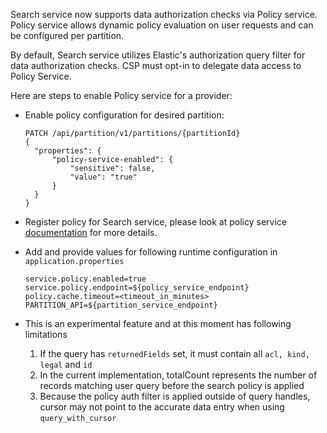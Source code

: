 Search service now supports data authorization checks via Policy service. Policy service allows dynamic policy evaluation on user requests and can
be configured per partition. 

By default, Search service utilizes Elastic's authorization query filter for data authorization checks. CSP must opt-in to delegate data access to Policy Service.      

Here are steps to enable Policy service for a provider:

- Enable policy configuration for desired partition:
  ```
  PATCH /api/partition/v1/partitions/{partitionId}
  {
    "properties": {
        "policy-service-enabled": {
            "sensitive": false,
            "value": "true"
        }
    }
  }
  ```

- Register policy for Search service, please look at policy service [documentation](https://community.opengroup.org/osdu/platform/security-and-compliance/policy#add-policy) for more details.  

- Add and provide values for following runtime configuration in `application.properties`
  ```
  service.policy.enabled=true
  service.policy.endpoint=${policy_service_endpoint}
  policy.cache.timeout=<timeout_in_minutes>
  PARTITION_API=${partition_service_endpoint}
  ```
  
- This is an experimental feature and at this moment has following limitations
    1. If the query has `returnedFields` set, it must contain all `acl, kind, legal` and `id`
    2. In the current implementation, totalCount represents the number of records matching user query before the search policy is applied
    3. Because the policy auth filter is applied outside of query handles, cursor may not point to the accurate data entry when using `query_with_cursor`